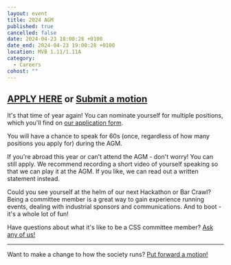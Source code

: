 ```yaml
---
layout: event
title: 2024 AGM
published: true
cancelled: false
date: 2024-04-23 18:00:28 +0100
date_end: 2024-04-23 19:00:28 +0100
location: MVB 1.11/1.11A
category:
  - Careers
cohost: ""
---
```

## [APPLY HERE](https://forms.office.com/e/z8pW87mnAn) or [Submit a motion](https://forms.office.com/e/trYD9h0Jcw)

It's that time of year again! You can nominate yourself for multiple positions, which you'll find on [our application form](https://forms.office.com/e/z8pW87mnAn).

You will have a chance to speak for 60s (once, regardless of how many positions you apply for) during the AGM.

If you're abroad this year or can't attend the AGM - don't worry! You can still apply. We recommend recording a short video of yourself speaking so that we can play it at the AGM. If you like, we can read out a written statement instead.

Could you see yourself at the helm of our next Hackathon or Bar Crawl? Being a committee member is a great way to gain experience running events, dealing with industrial sponsors and communications. And to boot - it's a whole lot of fun!

Have questions about what it's like to be a CSS committee member? [Ask any of us!](https://cssbristol.co.uk/contact/)

---

Want to make a change to how the society runs? [Put forward a motion!](https://forms.office.com/e/trYD9h0Jcw)
